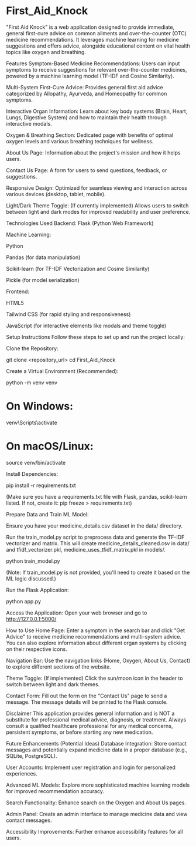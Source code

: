 # First_Aid_Knock
"First Aid Knock" is a web application designed to provide immediate, general first-cure advice on common ailments and over-the-counter (OTC) medicine recommendations.
 It leverages machine learning for medicine suggestions and offers advice, alongside educational content on vital health topics like oxygen and breathing.

Features
Symptom-Based Medicine Recommendations: Users can input symptoms to receive suggestions for relevant over-the-counter medicines, powered by a machine learning model (TF-IDF and Cosine Similarity).

Multi-System First-Cure Advice: Provides general first aid advice categorized by Allopathy, Ayurveda, and Homeopathy for common symptoms.

Interactive Organ Information: Learn about key body systems (Brain, Heart, Lungs, Digestive System) and how to maintain their health through interactive modals.

Oxygen & Breathing Section: Dedicated page with benefits of optimal oxygen levels and various breathing techniques for wellness.

About Us Page: Information about the project's mission and how it helps users.

Contact Us Page: A form for users to send questions, feedback, or suggestions.

Responsive Design: Optimized for seamless viewing and interaction across various devices (desktop, tablet, mobile).

Light/Dark Theme Toggle: (If currently implemented) Allows users to switch between light and dark modes for improved readability and user preference.

Technologies Used
Backend: Flask (Python Web Framework)

Machine Learning:

Python

Pandas (for data manipulation)

Scikit-learn (for TF-IDF Vectorization and Cosine Similarity)

Pickle (for model serialization)

Frontend:

HTML5

Tailwind CSS (for rapid styling and responsiveness)

JavaScript (for interactive elements like modals and theme toggle)

Setup Instructions
Follow these steps to set up and run the project locally:

Clone the Repository:

git clone <repository_url>
cd First_Aid_Knock

Create a Virtual Environment (Recommended):

python -m venv venv
# On Windows:
venv\Scripts\activate
# On macOS/Linux:
source venv/bin/activate

Install Dependencies:

pip install -r requirements.txt

(Make sure you have a requirements.txt file with Flask, pandas, scikit-learn listed. If not, create it: pip freeze > requirements.txt)

Prepare Data and Train ML Model:

Ensure you have your medicine_details.csv dataset in the data/ directory.

Run the train_model.py script to preprocess data and generate the TF-IDF vectorizer and matrix. This will create medicine_details_cleaned.csv in data/ and tfidf_vectorizer.pkl, medicine_uses_tfidf_matrix.pkl in models/.

python train_model.py

(Note: If train_model.py is not provided, you'll need to create it based on the ML logic discussed.)

Run the Flask Application:

python app.py

Access the Application:
Open your web browser and go to http://127.0.0.1:5000/

How to Use
Home Page: Enter a symptom in the search bar and click "Get Advice" to receive medicine recommendations and multi-system advice. You can also explore information about different organ systems by clicking on their respective icons.

Navigation Bar: Use the navigation links (Home, Oxygen, About Us, Contact) to explore different sections of the website.

Theme Toggle: (If implemented) Click the sun/moon icon in the header to switch between light and dark themes.

Contact Form: Fill out the form on the "Contact Us" page to send a message. The message details will be printed to the Flask console.

Disclaimer
This application provides general information and is NOT a substitute for professional medical advice, diagnosis, or treatment. Always consult a qualified healthcare professional for any medical concerns, persistent symptoms, or before starting any new medication.

Future Enhancements (Potential Ideas)
Database Integration: Store contact messages and potentially expand medicine data in a proper database (e.g., SQLite, PostgreSQL).

User Accounts: Implement user registration and login for personalized experiences.

Advanced ML Models: Explore more sophisticated machine learning models for improved recommendation accuracy.

Search Functionality: Enhance search on the Oxygen and About Us pages.

Admin Panel: Create an admin interface to manage medicine data and view contact messages.

Accessibility Improvements: Further enhance accessibility features for all users.
